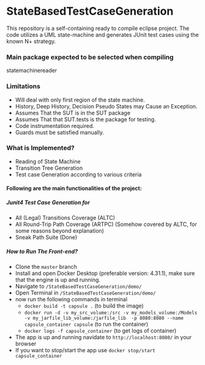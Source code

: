 # StateBasedTestCaseGeneration #

This repository is a self-containing ready to compile eclipse project. The code utilizes a UML state-machine and generates JUnit test cases using the known N+ strategy.

### Main package expected to be selected when compiling ###

statemachinereader

### Limitations ###

* Will deal with only first region of the state machine.
* History, Deep History, Decision Pseudo States may Cause an Exception.
* Assumes That the SUT is in the SUT package
* Assumes That that SUT.tests is the package for testing.
* Code instrumentation required.
* Guards must be satisfied manually.

### What is Implemented? ###
* Reading of State Machine
* Transition Tree Generation
* Test case Generation according to various criteria
#### Following are the main functionalities of the project: ####

##### Junit4 Test Case Generation for #####
* All (Legal) Transitions Coverage (ALTC)
* All Round-Trip Path Coverage (ARTPC) (Somehow covered by ALTC, for some reasons beyond explanation)
* Sneak Path Suite (Done)


##### How to Run The Front-end? #####
* Clone the `master` branch
* Install and open Docker Desktop (preferable version: 4.31.1), make sure that the engine is up and running.
* Navigate to `/StateBasedTestCaseGeneration/demo/`
* Open Terminal in `/StateBasedTestCaseGeneration/demo/`
* now run the following commands in terminal
  * `docker build -t capsule .` (to build the image)
  * `docker run -d -v my_src_volume:/src -v my_models_volume:/Models -v my_jarfile_lib_volume:/jarfile_lib  -p 8080:8080 --name capsule_container capsule` (to run the container)
  * `docker logs -f capsule_container` (to get logs of container)
* The app is up and running navidate to `http://localhost:8080/` in your browser
* If you want to stop/start the app use `docker stop/start capsule_container`








